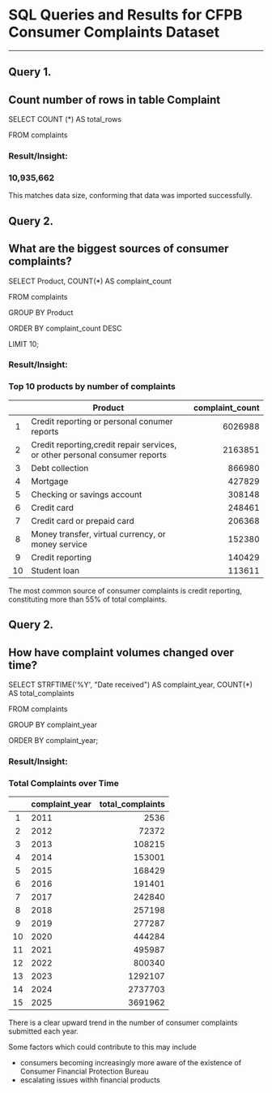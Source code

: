 # SQL Queries and Results for CFPB Consumer Complaints Dataset
---
## Query 1. 
## Count number of rows in table Complaint
SELECT COUNT (*) AS total_rows

FROM complaints

### Result/Insight: 
### 10,935,662

This matches data size, conforming that data was imported successfully.

## Query 2. 
## What are the biggest sources of consumer complaints?

 SELECT Product, COUNT(*) AS complaint_count

 FROM complaints
 
 GROUP BY Product

 ORDER BY complaint_count DESC
 
 LIMIT 10;

### Result/Insight:

### Top 10 products by number of complaints

|     | Product                                                                     | complaint_count |
|:---:|-----------------------------------------------------------------------------|----------------:|
|  1  | Credit reporting or personal conumer reports                                |     6026988     |
|  2  | Credit reporting,credit repair services, or other personal consumer reports |     2163851     |
|  3  | Debt collection                                                             |      866980     |
|  4  | Mortgage                                                                    |      427829     |
|  5  | Checking or savings account                                                 |      308148     |
|  6  | Credit card                                                                 |      248461     |
|  7  | Credit card or prepaid card                                                 |      206368     |
|  8  | Money transfer, virtual currency, or money service                          |      152380     |
|  9  | Credit reporting                                                            |      140429     |
|  10 | Student loan                                                                |      113611     |

The most common source of consumer complaints is credit reporting, constituting more than 55% of total complaints.

## Query 2. 
## How have complaint volumes changed over time?

SELECT STRFTIME('%Y', "Date received") AS complaint_year, 
COUNT(*) AS total_complaints
       
FROM complaints

GROUP BY complaint_year

ORDER BY complaint_year;

### Result/Insight:

### Total Complaints over Time

|     | complaint_year    | total_complaints |
|:---:|-------------------|-----------------:|
|  1  | 2011              |      2536        |
|  2  | 2012              |     72372        |
|  3  | 2013              |    108215        |
|  4  | 2014              |    153001        |
|  5  | 2015              |    168429        |
|  6  | 2016              |    191401        |
|  7  | 2017              |    242840        |
|  8  | 2018              |    257198        |
|  9  | 2019              |    277287        |
|  10 | 2020              |    444284        |
|  11 | 2021              |    495987        |
|  12 | 2022              |    800340        |
|  13 | 2023              |   1292107        |
|  14 | 2024              |   2737703        |
|  15 | 2025              |   3691962        |

There is a clear upward trend in the number of consumer complaints submitted each year. 

Some factors which could contribute to this may include
- consumers becoming increasingly more aware of the existence of Consumer Financial Protection Bureau
- escalating issues withh financial products

